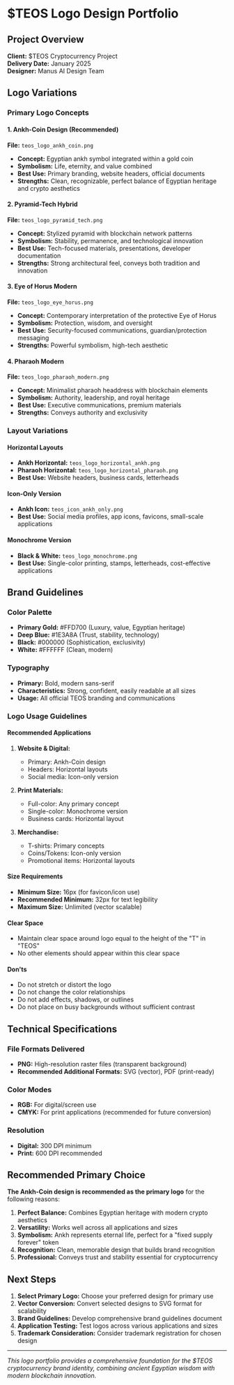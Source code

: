 # $TEOS Logo Design Portfolio

## Project Overview
**Client:** $TEOS Cryptocurrency Project  
**Delivery Date:** January 2025  
**Designer:** Manus AI Design Team

## Logo Variations

### Primary Logo Concepts

#### 1. Ankh-Coin Design (Recommended)
**File:** `teos_logo_ankh_coin.png`
- **Concept:** Egyptian ankh symbol integrated within a gold coin
- **Symbolism:** Life, eternity, and value combined
- **Best Use:** Primary branding, website headers, official documents
- **Strengths:** Clean, recognizable, perfect balance of Egyptian heritage and crypto aesthetics

#### 2. Pyramid-Tech Hybrid
**File:** `teos_logo_pyramid_tech.png`
- **Concept:** Stylized pyramid with blockchain network patterns
- **Symbolism:** Stability, permanence, and technological innovation
- **Best Use:** Tech-focused materials, presentations, developer documentation
- **Strengths:** Strong architectural feel, conveys both tradition and innovation

#### 3. Eye of Horus Modern
**File:** `teos_logo_eye_horus.png`
- **Concept:** Contemporary interpretation of the protective Eye of Horus
- **Symbolism:** Protection, wisdom, and oversight
- **Best Use:** Security-focused communications, guardian/protection messaging
- **Strengths:** Powerful symbolism, high-tech aesthetic

#### 4. Pharaoh Modern
**File:** `teos_logo_pharaoh_modern.png`
- **Concept:** Minimalist pharaoh headdress with blockchain elements
- **Symbolism:** Authority, leadership, and royal heritage
- **Best Use:** Executive communications, premium materials
- **Strengths:** Conveys authority and exclusivity

### Layout Variations

#### Horizontal Layouts
- **Ankh Horizontal:** `teos_logo_horizontal_ankh.png`
- **Pharaoh Horizontal:** `teos_logo_horizontal_pharaoh.png`
- **Best Use:** Website headers, business cards, letterheads

#### Icon-Only Version
- **Ankh Icon:** `teos_icon_ankh_only.png`
- **Best Use:** Social media profiles, app icons, favicons, small-scale applications

#### Monochrome Version
- **Black & White:** `teos_logo_monochrome.png`
- **Best Use:** Single-color printing, stamps, letterheads, cost-effective applications

## Brand Guidelines

### Color Palette
- **Primary Gold:** #FFD700 (Luxury, value, Egyptian heritage)
- **Deep Blue:** #1E3A8A (Trust, stability, technology)
- **Black:** #000000 (Sophistication, exclusivity)
- **White:** #FFFFFF (Clean, modern)

### Typography
- **Primary:** Bold, modern sans-serif
- **Characteristics:** Strong, confident, easily readable at all sizes
- **Usage:** All official TEOS branding and communications

### Logo Usage Guidelines

#### Recommended Applications
1. **Website & Digital:**
   - Primary: Ankh-Coin design
   - Headers: Horizontal layouts
   - Social media: Icon-only version

2. **Print Materials:**
   - Full-color: Any primary concept
   - Single-color: Monochrome version
   - Business cards: Horizontal layout

3. **Merchandise:**
   - T-shirts: Primary concepts
   - Coins/Tokens: Icon-only version
   - Promotional items: Horizontal layouts

#### Size Requirements
- **Minimum Size:** 16px (for favicon/icon use)
- **Recommended Minimum:** 32px for text legibility
- **Maximum Size:** Unlimited (vector scalable)

#### Clear Space
- Maintain clear space around logo equal to the height of the "T" in "TEOS"
- No other elements should appear within this clear space

#### Don'ts
- Do not stretch or distort the logo
- Do not change the color relationships
- Do not add effects, shadows, or outlines
- Do not place on busy backgrounds without sufficient contrast

## Technical Specifications

### File Formats Delivered
- **PNG:** High-resolution raster files (transparent background)
- **Recommended Additional Formats:** SVG (vector), PDF (print-ready)

### Color Modes
- **RGB:** For digital/screen use
- **CMYK:** For print applications (recommended for future conversion)

### Resolution
- **Digital:** 300 DPI minimum
- **Print:** 600 DPI recommended

## Recommended Primary Choice

**The Ankh-Coin design is recommended as the primary logo** for the following reasons:

1. **Perfect Balance:** Combines Egyptian heritage with modern crypto aesthetics
2. **Versatility:** Works well across all applications and sizes
3. **Symbolism:** Ankh represents eternal life, perfect for a "fixed supply forever" token
4. **Recognition:** Clean, memorable design that builds brand recognition
5. **Professional:** Conveys trust and stability essential for cryptocurrency

## Next Steps

1. **Select Primary Logo:** Choose your preferred design for primary use
2. **Vector Conversion:** Convert selected designs to SVG format for scalability
3. **Brand Guidelines:** Develop comprehensive brand guidelines document
4. **Application Testing:** Test logos across various applications and sizes
5. **Trademark Consideration:** Consider trademark registration for chosen design

---

*This logo portfolio provides a comprehensive foundation for the $TEOS cryptocurrency brand identity, combining ancient Egyptian wisdom with modern blockchain innovation.*

